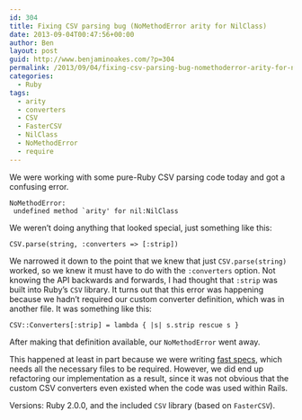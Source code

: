 ```yaml
---
id: 304
title: Fixing CSV parsing bug (NoMethodError arity for NilClass)
date: 2013-09-04T00:47:56+00:00
author: Ben
layout: post
guid: http://www.benjaminoakes.com/?p=304
permalink: /2013/09/04/fixing-csv-parsing-bug-nomethoderror-arity-for-nilclass/
categories:
  - Ruby
tags:
  - arity
  - converters
  - CSV
  - FasterCSV
  - NilClass
  - NoMethodError
  - require
---
```

We were working with some pure-Ruby CSV parsing code today and got a confusing error.

<pre><code class="no-highlight">NoMethodError:
 undefined method `arity' for nil:NilClass
</code></pre>

We weren&#8217;t doing anything that looked special, just something like this:

<pre><code class="ruby">CSV.parse(string, :converters =&gt; [:strip])
</code></pre>

We narrowed it down to the point that we knew that just <code  class="ruby">CSV.parse(string)</code> worked, so we knew it must have to do with the <code class="ruby">:converters</code> option. Not knowing the API backwards and forwards, I had thought that <code class="ruby">:strip</code> was built into Ruby&#8217;s <code class="ruby">CSV</code> library. It turns out that this error was happening because we hadn&#8217;t required our custom converter definition, which was in another file. It was something like this:

<pre><code class="ruby">CSV::Converters[:strip] = lambda { |s| s.strip rescue s }
</code></pre>

After making that definition available, our <code  class="ruby">NoMethodError</code> went away.

This happened at least in part because we were writing [fast specs](http://www.benjaminoakes.com/2013/04/05/fast-specs/), which needs all the necessary files to be required. However, we did end up refactoring our implementation as a result, since it was not obvious that the custom CSV converters even existed when the code was used within Rails.

Versions: Ruby 2.0.0, and the included <code  class="ruby">CSV</code> library (based on <code  class="ruby">FasterCSV</code>).